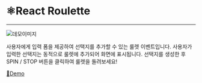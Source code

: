 # ⚛️React Roulette

---

![데모이미지]('/../react_roulette.gif')

사용자에게 입력 폼을 제공하여 선택지를 추가할 수 있는 룰렛 이벤트입니다.
사용자가 입력한 선택지는 동적으로 룰렛에 추가되어 화면에 표시됩니다.
선택지를 생성한 후 SPIN / STOP 버튼을 클릭하여 룰렛을 돌려보세요!

[📄Demo](https://kyoungsic-dev.github.io/react-roulette/)
